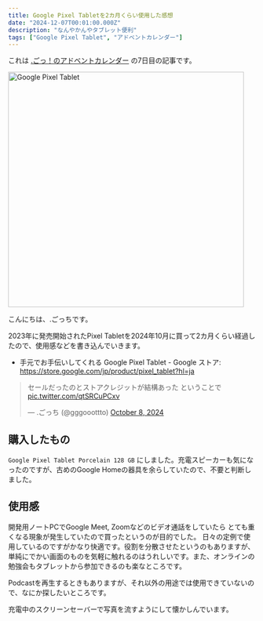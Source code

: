 ```yaml
---
title: Google Pixel Tabletを2カ月くらい使用した感想
date: "2024-12-07T00:01:00.000Z"
description: "なんやかんやタブレット便利"
tags: ["Google Pixel Tablet", "アドベントカレンダー"]
---
```


これは [.ごっ！のアドベントカレンダー](https://adventar.org/calendars/10323) の7日目の記事です。

<img width="480" alt="Google Pixel Tablet" src="/assets/images/posts/20241207-google-pixel-tablet/tablet.png">

こんにちは、.ごっちです。

2023年に発売開始されたPixel Tabletを2024年10月に買って2カ月くらい経過したので、使用感などを書き込んでいきます。

- 手元でお手伝いしてくれる Google Pixel Tablet - Google ストア: https://store.google.com/jp/product/pixel_tablet?hl=ja

<blockquote class="twitter-tweet"><p lang="ja" dir="ltr">セールだったのとストアクレジットが結構あった ということで <a href="https://t.co/qtSRCuPCxv">pic.twitter.com/qtSRCuPCxv</a></p>&mdash; .ごっち (@gggooottto) <a href="https://twitter.com/gggooottto/status/1843462834006700447?ref_src=twsrc%5Etfw">October 8, 2024</a></blockquote>

## 購入したもの

`Google Pixel Tablet Porcelain 128 GB` にしました。充電スピーカーも気になったのですが、古めのGoogle Homeの器具を余らしていたので、不要と判断しました。

## 使用感

開発用ノートPCでGoogle Meet, Zoomなどのビデオ通話をしていたら とても重くなる現象が発生していたので買ったというのが目的でした。
日々の定例で使用しているのですがかなり快適です。役割を分散させたというのもありますが、単純にでかい画面のものを気軽に触れるのはうれしいです。また、オンラインの勉強会もタブレットから参加できるのも楽なところです。

Podcastを再生するときもありますが、それ以外の用途では使用できていないので、なにか探したいところです。

充電中のスクリーンセーバーで写真を流すようにして懐かしんでいます。
